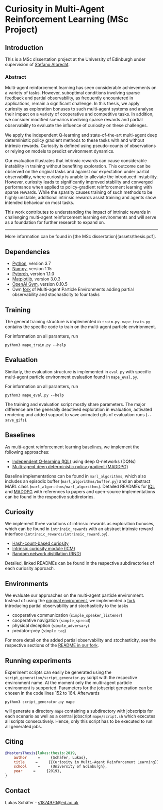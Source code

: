 # Curiosity in Multi-Agent Reinforcement Learning (MSc Project)

<!-- introduction -->
## Introduction
This is a MSc dissertation project at the University of Edinburgh under supervision of [Stefano Albrecht](http://svalbrecht.de/?page=salbrecht).

<!-- abstract -->
### Abstract
Multi-agent reinforcement learning has seen considerable achievements on a variety of tasks. However, suboptimal conditions involving sparse feedback and partial observability, as frequently encountered in applications, remain a signiﬁcant challenge. In this thesis, we apply curiosity as exploration bonuses to such multi-agent systems and analyse their impact on a variety of cooperative and competitive tasks. In addition, we consider modiﬁed scenarios involving sparse rewards and partial observability to evaluate the inﬂuence of curiosity on these challenges.

We apply the independent Q-learning and state-of-the-art multi-agent deep deterministic policy gradient methods to these tasks with and without intrinsic rewards. Curiosity is deﬁned using pseudo-counts of observations or relying on models to predict environment dynamics.

Our evaluation illustrates that intrinsic rewards can cause considerable instability in training without beneﬁting exploration. This outcome can be observed on the original tasks and against our expectation under partial observability, where curiosity is unable to alleviate the introduced instability. However, curiosity leads to significantly improved stability and converged performance when applied to policy-gradient reinforcement learning with sparse rewards. While the sparsity causes training of such methods to be highly unstable, additional intrinsic rewards assist training and agents show intended behaviour on most tasks.

This work contributes to understanding the impact of intrinsic rewards in challenging multi-agent reinforcement learning environments and will serve as a foundation for further research to expand on.

--- 

More information can be found in [the MSc dissertation](assets/thesis.pdf].

<!-- requirements-->

## Dependencies

* [Python](https://www.python.org), version 3.7
* [Numpy](https://numpy.org), version 1.15
* [Pytorch](https://pytorch.org), version 1.1.0
* [Matplotlib](https://matplotlib.org), version 3.0.3
* [OpenAI Gym](https://gym.openai.com), version 0.10.5
* Own [fork](https://github.com/LukasSchaefer/multiagent-particle-envs) of Multi-agent Particle Environments adding partial observability and stochasticity to four tasks

<!-- training -->
## Training
The general training structure is implemented in `train.py`. `mape_train.py` contains the specific code to train on the multi-agent particle envirionment.

For information on all paramters, run

```
python3 mape_train.py --help
```

<!-- evaluation -->
## Evaluation
Similarly, the evaluation structure is implemented in `eval.py` with specific multi-agent particle environment evaluation found in `mape_eval.py`.

For information on all paramters, run

```
python3 mape_eval.py --help
```

The training and evaluation script mostly share parameters. The major difference are the generally deactived exploration in evaluation, activated rendering and added support to save animated gifs of evaluation runs (`--save_gifs`).

<!-- baselines -->
## Baselines
As multi-agent reinforcement learning baselines, we implement the following approaches:

* [Independent Q-learning (IQL)](`marl_algorithms/iql/README.md`) using deep Q-networks (DQNs)
* [Multi-agent deep deterministic policy gradient (MADDPG)](`marl_algorithms/maddpg/README.md`)

Baseline implementations can be found in `marl_algorithms`, which also includes an episodic buffer (`marl_algorithms/buffer.py`) and an abstract MARL class (`marl_algorithms/marl_algorithms`). Detailed READMEs for [IQL](`marl_algorithms/iql/README.md`) and [MADDPG](`marl_algorithms/maddpg/README.md`) with references to papers and open-source implementations can be found in the respective subdiretories.

<!-- curiosity -->
## Curiosity
We implement three variations of intrinsic rewards as exploration bonuses, which can be found in `intrinsic_rewards` with an abstract intrinsic reward interface (`intrinsic_rewards/intrinsic_reward.py`).

* [Hash-count-based curiosity](`intrinsic_rewards/count_based_bonus/readme.md`)
* [Intrinsic curiosity module (ICM)](`intrinsic_rewards/icm/readme.md`)
* [Random network distillation (RND)](`intrinsic_rewards/rnd/readme.md`)

Detailed, linked READMEs can be found in the respective subdirectories of each curiosity approach.

<!-- evironments -->
## Environments
We evaluate our approaches on the multi-agent particle environment. Instead of using the [original environment](https://github.com/openai/multiagent-particle-envs), we implemented a [fork](https://github.com/LukasSchaefer/multiagent-particle-envs) introducing partial observability and stochasticity to the tasks

* cooperative communication (`simple_speaker_listener`)
* cooperative navigation (`simple_spread`)
* physical deception (`simple_adversary`)
* predator-prey (`simple_tag`)

For more detail on the added partial observability and stochasticity, see the respective sections of the [README in our fork](https://github.com/LukasSchaefer/multiagent-particle-envs).

<!-- experiments -->
## Running experiments
Experiment scripts can easily be generated using the `script_generation/script_generator.py` script with the respective environment name.
At the moment only the multi-agent particle environment is supported. Parameters for the jobscript generation can be chosen in the code lines 152 to 164. Afterwards

```
python3 script_generator.py mape
```

will generate a directory `mape` containing a subdirectory with jobscripts for each scenario as well as a central jobscript `mape/script.sh` which executes all scripts consecutively. Hence, only this script has to be executed to run all generated jobs.


<!-- citing -->
## Citing

```bibtex
@MastersThesis{lukas:thesis:2019,
    author     =     {Schäfer, Lukas},
    title     =     {{Curiosity in Multi-Agent Reinforcement Learning}},
    school     =     {University of Edinburgh},
    year     =     {2019},
}
```
<!-- contact -->
## Contact
Lukas Schäfer - <s1874970@ed.ac.uk>
